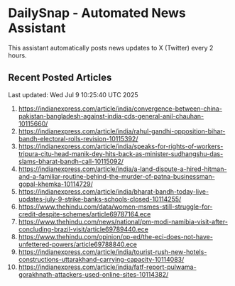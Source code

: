 # DailySnap - Automated News Assistant

This assistant automatically posts news updates to X (Twitter) every 2 hours.

## Recent Posted Articles

Last updated: Wed Jul  9 10:25:40 UTC 2025

1. https://indianexpress.com/article/india/convergence-between-china-pakistan-bangladesh-against-india-cds-general-anil-chauhan-10115660/
2. https://indianexpress.com/article/india/rahul-gandhi-opposition-bihar-bandh-electoral-rolls-revision-10115392/
3. https://indianexpress.com/article/india/speaks-for-rights-of-workers-tripura-citu-head-manik-dey-hits-back-as-minister-sudhangshu-das-slams-bharat-bandh-call-10115092/
4. https://indianexpress.com/article/india/a-land-dispute-a-hired-hitman-and-a-familiar-routine-behind-the-murder-of-patna-businessman-gopal-khemka-10114729/
5. https://indianexpress.com/article/india/bharat-bandh-today-live-updates-july-9-strike-banks-schools-closed-10114255/
6. https://www.thehindu.com/data/women-msmes-still-struggle-for-credit-despite-schemes/article69787164.ece
7. https://www.thehindu.com/news/national/pm-modi-namibia-visit-after-concluding-brazil-visit/article69789440.ece
8. https://www.thehindu.com/opinion/op-ed/the-eci-does-not-have-unfettered-powers/article69788840.ece
9. https://indianexpress.com/article/india/tourist-rush-new-hotels-constructions-uttarakhand-carrying-capacity-10114083/
10. https://indianexpress.com/article/india/fatf-report-pulwama-gorakhnath-attackers-used-online-sites-10114382/
